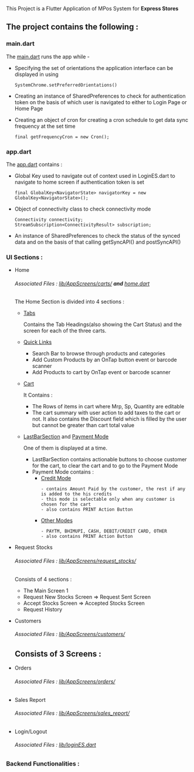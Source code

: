 This Project is a Flutter Application of MPos System for **Express Stores**

## The project contains the following :

### main.dart
The [main.dart](lib/main.dart) runs the app while - 
- Specifying the set of orientations the application interface can be displayed in using
  ```
  SystemChrome.setPreferredOrientations()
  ```
- Creating an instance of SharedPreferences to check for authentication token on the basis of which user is navigated to 
  either to Login Page or Home Page
  
- Creating an object of cron for creating a cron schedule to get data sync frequency at the set time 
  ```
  final getFrequencyCron = new Cron();
  ```
  
### app.dart
The [app.dart](lib/app.dart) contains : 
- Global Key used to navigate out of context used in LoginES.dart to navigate to home screen if authentication token is set
  ```
  final GlobalKey<NavigatorState> navigatorKey = new GlobalKey<NavigatorState>();
  ```
- Object of connectivity class to check connectivity mode
  ```
  Connectivity connectivity;
  StreamSubscription<ConnectivityResult> subscription;
  ```
- An instance of SharedPreferences to check the status of the synced data and on the basis of that calling
  getSyncAPI() and postSyncAPI()
        


### UI Sections : 
- Home 
  ###### Associated Files : [lib/AppScreens/carts/](lib/AppScreens/carts/) **and** [home.dart](lib/home.dart)
  The Home Section is divided into 4 sections : 
  - [Tabs](lib/home.dart)
  
    Contains the Tab Headings(also showing the Cart Status) and the screen for each of the three carts.
  - [Quick Links](lib/AppScreens/carts/cartFunctionalities.dart)
    - Search Bar to browse through products and categories
    - Add Custom Products by an OnTap button event or barcode scanner
    - Add Products to cart by OnTap event or barcode scanner
  - [Cart](lib/AppScreens/carts/CartDescendant.dart)
      
      It Contains : 
    - The Rows of items in cart where Mrp, Sp, Quantity are editable
    - The cart summary with user action to add taxes to the cart or not. It also contains the Discount field which is 
      filled by the user but cannot be greater than cart total value
  - [LastBarSection](lib/AppScreens/carts/CartDescendant.dart) and [Payment Mode](lib/AppScreens/carts/CartDescendant.dart)
    
    One of them is displayed at a time.
    - LastBarSection contains actionable buttons to choose customer for the cart, to clear the cart and to go to the Payment         Mode
    - Payment Mode contains : 
      - [Credit Mode](lib/AppScreens/carts/credit_payment_modes.dart)
        ```
        - contains Amount Paid by the customer, the rest if any is added to the his credits
        - this mode is selectable only when any customer is chosen for the cart
        - also contains PRINT Action Button
        ```
      - [Other Modes](lib/AppScreens/carts/other_payment_modes.dart) 
        ```
        - PAYTM, BHIMUPI, CASH, DEBIT/CREDIT CARD, OTHER 
        - also contains PRINT Action Button
        ```
      
- Request Stocks
  ###### Associated Files : [lib/AppScreens/request_stocks/](lib/AppScreens/request_stocks/)
  Consists of 4 sections : 
  - The Main Screen 1
  - Request New Stocks Screen => Request Sent Screen
  - Accept Stocks Screen => Accepted Stocks Screen
  - Request History
- Customers
  ###### Associated Files : [lib/AppScreens/customers/](lib/AppScreens/customers/)
  Consists of 3 Screens : 
  - 
- Orders
  ###### Associated Files : [lib/AppScreens/orders/](lib/AppScreens/orders/)
- Sales Report
  ###### Associated Files : [lib/AppScreens/sales_report/](lib/AppScreens/sales_report/)
- Login/Logout
  ###### Associated Files : [lib/loginES.dart](lib/loginES.dart)
### Backend Functionalities : 


